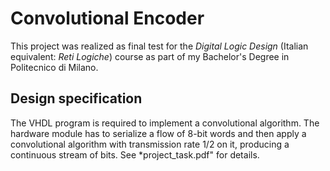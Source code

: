 # Convolutional Encoder
This project was realized as final test for the *Digital Logic Design* (Italian equivalent: *Reti Logiche*)
course as part of my Bachelor's Degree in Politecnico di Milano.

## Design specification
The VHDL program is required to implement a convolutional algorithm. The hardware module has to
serialize a flow of 8-bit words and then apply a convolutional algorithm with transmission rate 1/2 on it,
producing a continuous stream of bits.
See *project_task.pdf" for details.
